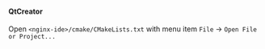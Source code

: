 #### QtCreator

Open `<nginx-ide>/cmake/CMakeLists.txt` with menu item `File` -> `Open File or Project...`

